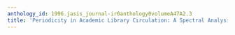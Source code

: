 ```yaml
---
anthology_id: 1996.jasis_journal-ir0anthology0volumeA47A2.3
title: 'Periodicity in Academic Library Circulation: A Spectral Analysis'
---
```

